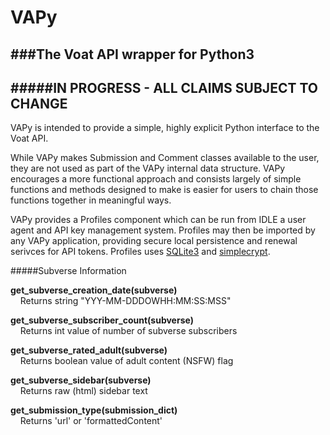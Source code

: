 # VAPy
###The Voat API wrapper for Python3  
---  
#####IN PROGRESS - ALL CLAIMS SUBJECT TO CHANGE
---  



VAPy is intended to provide a simple, highly explicit Python interface to the Voat API.  

While VAPy makes Submission and Comment classes available to the user, they are not used as part of the VAPy internal data structure. VAPy encourages a more functional approach and consists largely of simple functions and methods designed to make is easier for users to chain those functions together in meaningful ways.

VAPy provides a Profiles component which can be run from IDLE a user agent and API key management system. Profiles may then be imported by any VAPy application, providing secure local persistence and renewal serivces for API tokens. Profiles uses [SQLite3](https://www.sqlite.org/) and [simplecrypt](https://github.com/andrewcooke/simple-crypt).


#####Subverse Information

**get_subverse_creation_date(**subverse**)**  
&nbsp;&nbsp;&nbsp;&nbsp;Returns string "YYY-MM-DDDOWHH:MM:SS:MSS"  

**get_subverse_subscriber_count(**subverse**)**  
&nbsp;&nbsp;&nbsp;&nbsp;Returns int value of number of subverse subscribers

**get_subverse_rated_adult(**subverse**)**  
&nbsp;&nbsp;&nbsp;&nbsp;Returns boolean value of adult content (NSFW) flag

**get_subverse_sidebar(**subverse**)**  
&nbsp;&nbsp;&nbsp;&nbsp;Returns raw (html) sidebar text

**get_submission_type(**submission_dict**)**  
&nbsp;&nbsp;&nbsp;&nbsp;Returns 'url' or 'formattedContent'
